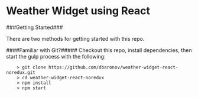 # Weather Widget using React

###Getting Started###

There are two methods for getting started with this repo.

####Familiar with Git?#####
Checkout this repo, install dependencies, then start the gulp process with the following:

```
	> git clone https://github.com/dbaronov/weather-widget-react-noredux.git
	> cd weather-widget-react-noredux
	> npm install
	> npm start
```
